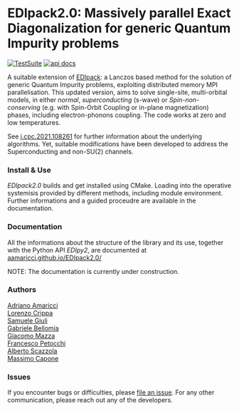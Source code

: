 # EDIpack2.0: Massively parallel Exact Diagonalization for generic Quantum Impurity problems

[![TestSuite](https://img.shields.io/github/actions/workflow/status/aamaricci/EDIpack2.0/PushWorkflow.yml?label=TestSuite&logo=Fortran&style=flat-square)](https://github.com/aamaricci/EDIpack2.0/actions/workflows/PushWorkflow.yml) 
[![api docs](https://img.shields.io/static/v1?label=API&message=documentation&color=734f96&logo=read-the-docs&logoColor=white&style=flat-square)](https://aamaricci.github.io/EDIpack2.0/)

<!-- TO BE SETUP ASAP
[![Coverage]()]()
[![api docs](https://img.shields.io/static/v1?label=API&message=documentation&color=734f96&logo=read-the-docs&logoColor=white&style=flat-square)](https://qcmplab.github.io/DMFT_ED)
-->


A suitable extension of [EDIpack](https://github.com/aamaricci/EDIpack): a  Lanczos based method 
for the solution of generic Quantum Impurity problems,  exploiting distributed memory MPI parallelisation.
This updated version, aims to solve single-site, multi-orbital models, in either  *normal*, *superconducting* (s-wave) or *Spin-non-conserving* (e.g. with Spin-Orbit Coupling or in-plane magnetization) phases, including electron-phonons coupling. The code works at zero and low temperatures.   
 
See [j.cpc.2021.108261](https://doi.org/10.1016/j.cpc.2021.108261) for further information about the underlying algorithms. Yet, suitable modifications have been developed to address the Superconducting and non-SU(2) channels.  

### Install & Use

*EDIpack2.0* builds and get installed using CMake. Loading into the operative systemisis provided by different methods, including module environment.    
Further informations and a guided proceudre are available in the documentation.


### Documentation
All the informations about the structure of the library and its use, together with the Python API *EDIpy2*, are documented at [aamaricci.github.io/EDIpack2.0/](https://aamaricci.github.io/EDIpack2.0/)  

NOTE: The documentation is currently under construction. 



### Authors
[Adriano Amaricci](https://github.com/aamaricci)  
[Lorenzo Crippa](https://github.com/lcrippa)  
[Samuele Giuli](https://github.com/SamueleGiuli)  
[Gabriele Bellomia](https://github.com/beddalumia)  
[Giacomo Mazza](https://github.com/GiacMazza)  
[Francesco Petocchi](mailto:francesco.petocchi@gmail.com)  
[Alberto Scazzola](mailto:alberto.scazzola@polito.it)  
[Massimo Capone](mailto:capone@sissa.it)


### Issues
If you encounter bugs or difficulties, please [file an issue](https://github.com/aamaricci/EDIpack2.0/issues/new/choose). For any other communication, please reach out any of the developers.          